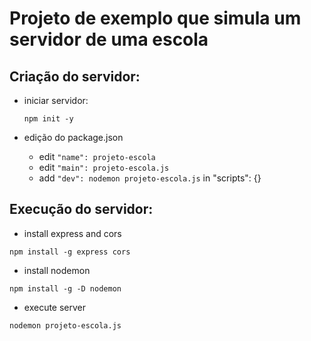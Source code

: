 # Projeto de exemplo que simula um servidor de uma escola

## Criação do servidor:
- iniciar servidor:
  ```
  npm init -y
  ```

- edição do package.json
  - edit ```"name": projeto-escola```
  - edit ```"main": projeto-escola.js```
  - add ```"dev": nodemon projeto-escola.js``` in "scripts": {}

## Execução do servidor:
- install express and cors
```
npm install -g express cors
```

- install nodemon
```
npm install -g -D nodemon
```

- execute server
```
nodemon projeto-escola.js
```
